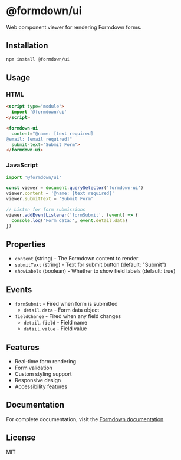 # @formdown/ui

Web component viewer for rendering Formdown forms.

## Installation

```bash
npm install @formdown/ui
```

## Usage

### HTML

```html
<script type="module">
  import '@formdown/ui'
</script>

<formdown-ui 
  content="@name: [text required]
@email: [email required]"
  submit-text="Submit Form">
</formdown-ui>
```

### JavaScript

```typescript
import '@formdown/ui'

const viewer = document.querySelector('formdown-ui')
viewer.content = '@name: [text required]'
viewer.submitText = 'Submit Form'

// Listen for form submissions
viewer.addEventListener('formSubmit', (event) => {
  console.log('Form data:', event.detail.data)
})
```

## Properties

- `content` (string) - The Formdown content to render
- `submitText` (string) - Text for submit button (default: "Submit")
- `showLabels` (boolean) - Whether to show field labels (default: true)

## Events

- `formSubmit` - Fired when form is submitted
  - `detail.data` - Form data object
- `fieldChange` - Fired when any field changes
  - `detail.field` - Field name
  - `detail.value` - Field value

## Features

- Real-time form rendering
- Form validation
- Custom styling support
- Responsive design
- Accessibility features

## Documentation

For complete documentation, visit the [Formdown documentation](https://github.com/iyulab/formdown).

## License

MIT
